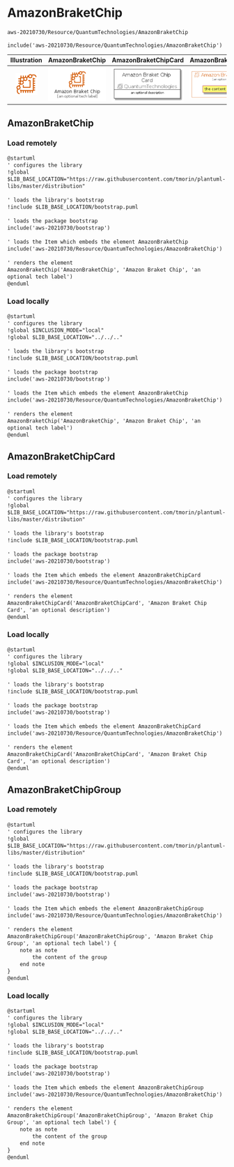 # AmazonBraketChip


```text
aws-20210730/Resource/QuantumTechnologies/AmazonBraketChip
```

```text
include('aws-20210730/Resource/QuantumTechnologies/AmazonBraketChip')
```



| Illustration | AmazonBraketChip | AmazonBraketChipCard | AmazonBraketChipGroup |
| :---: | :---: | :---: | :---: |
| ![illustration for Illustration](../../../aws-20210730/Resource/QuantumTechnologies/AmazonBraketChip.png) | ![illustration for AmazonBraketChip](../../../aws-20210730/Resource/QuantumTechnologies/AmazonBraketChip.Local.png) | ![illustration for AmazonBraketChipCard](../../../aws-20210730/Resource/QuantumTechnologies/AmazonBraketChipCard.Local.png) | ![illustration for AmazonBraketChipGroup](../../../aws-20210730/Resource/QuantumTechnologies/AmazonBraketChipGroup.Local.png) |




## AmazonBraketChip

### Load remotely
```plantuml
@startuml
' configures the library
!global $LIB_BASE_LOCATION="https://raw.githubusercontent.com/tmorin/plantuml-libs/master/distribution"

' loads the library's bootstrap
!include $LIB_BASE_LOCATION/bootstrap.puml

' loads the package bootstrap
include('aws-20210730/bootstrap')

' loads the Item which embeds the element AmazonBraketChip
include('aws-20210730/Resource/QuantumTechnologies/AmazonBraketChip')

' renders the element
AmazonBraketChip('AmazonBraketChip', 'Amazon Braket Chip', 'an optional tech label')
@enduml
```

### Load locally
```plantuml
@startuml
' configures the library
!global $INCLUSION_MODE="local"
!global $LIB_BASE_LOCATION="../../.."

' loads the library's bootstrap
!include $LIB_BASE_LOCATION/bootstrap.puml

' loads the package bootstrap
include('aws-20210730/bootstrap')

' loads the Item which embeds the element AmazonBraketChip
include('aws-20210730/Resource/QuantumTechnologies/AmazonBraketChip')

' renders the element
AmazonBraketChip('AmazonBraketChip', 'Amazon Braket Chip', 'an optional tech label')
@enduml
```

## AmazonBraketChipCard

### Load remotely
```plantuml
@startuml
' configures the library
!global $LIB_BASE_LOCATION="https://raw.githubusercontent.com/tmorin/plantuml-libs/master/distribution"

' loads the library's bootstrap
!include $LIB_BASE_LOCATION/bootstrap.puml

' loads the package bootstrap
include('aws-20210730/bootstrap')

' loads the Item which embeds the element AmazonBraketChipCard
include('aws-20210730/Resource/QuantumTechnologies/AmazonBraketChip')

' renders the element
AmazonBraketChipCard('AmazonBraketChipCard', 'Amazon Braket Chip Card', 'an optional description')
@enduml
```

### Load locally
```plantuml
@startuml
' configures the library
!global $INCLUSION_MODE="local"
!global $LIB_BASE_LOCATION="../../.."

' loads the library's bootstrap
!include $LIB_BASE_LOCATION/bootstrap.puml

' loads the package bootstrap
include('aws-20210730/bootstrap')

' loads the Item which embeds the element AmazonBraketChipCard
include('aws-20210730/Resource/QuantumTechnologies/AmazonBraketChip')

' renders the element
AmazonBraketChipCard('AmazonBraketChipCard', 'Amazon Braket Chip Card', 'an optional description')
@enduml
```

## AmazonBraketChipGroup

### Load remotely
```plantuml
@startuml
' configures the library
!global $LIB_BASE_LOCATION="https://raw.githubusercontent.com/tmorin/plantuml-libs/master/distribution"

' loads the library's bootstrap
!include $LIB_BASE_LOCATION/bootstrap.puml

' loads the package bootstrap
include('aws-20210730/bootstrap')

' loads the Item which embeds the element AmazonBraketChipGroup
include('aws-20210730/Resource/QuantumTechnologies/AmazonBraketChip')

' renders the element
AmazonBraketChipGroup('AmazonBraketChipGroup', 'Amazon Braket Chip Group', 'an optional tech label') {
    note as note
        the content of the group
    end note
}
@enduml
```

### Load locally
```plantuml
@startuml
' configures the library
!global $INCLUSION_MODE="local"
!global $LIB_BASE_LOCATION="../../.."

' loads the library's bootstrap
!include $LIB_BASE_LOCATION/bootstrap.puml

' loads the package bootstrap
include('aws-20210730/bootstrap')

' loads the Item which embeds the element AmazonBraketChipGroup
include('aws-20210730/Resource/QuantumTechnologies/AmazonBraketChip')

' renders the element
AmazonBraketChipGroup('AmazonBraketChipGroup', 'Amazon Braket Chip Group', 'an optional tech label') {
    note as note
        the content of the group
    end note
}
@enduml
```

